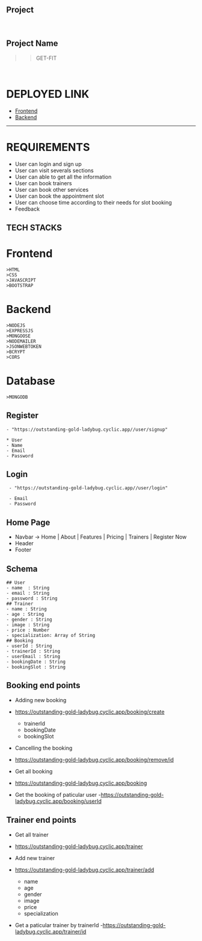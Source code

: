 ## Project



<br>

## Project Name
>> GET-FIT

   

<br>

# DEPLOYED LINK
 - [Frontend](https://delightful-manatee-b9b034.netlify.app/frontend/)
 - [Backend](https://outstanding-gold-ladybug.cyclic.app/)

<hr>

 


 # REQUIREMENTS 
  - User can login and sign up 
  - User can visit severals sections
  - User can able to get all the information
  - User can book trainers
  - User can book other services
  - User can book the appointment slot 
  - User can choose time according to their needs for slot booking
  - Feedback


  ## TECH STACKS
   # Frontend
    >HTML
    >CSS
    >JAVASCRIPT
    >BOOTSTRAP

   # Backend
    >NODEJS
    >EXPRESSJS
    >MONGOOSE
    >NODEMAILER
    >JSONWEBTOKEN
    >BCRYPT
    >CORS
    
   # Database
    >MONGODB

   ## Register

    - "https://outstanding-gold-ladybug.cyclic.app//user/signup"

    * User 
    - Name 
    - Email
    - Password

   ## Login

     - "https://outstanding-gold-ladybug.cyclic.app//user/login"

     - Email
     - Password
     
     
     
     


    
## Home Page
 - Navbar -> Home | About | Features | Pricing | Trainers | Register Now
 - Header
 - Footer





  ## Schema
    ## User
    - name  : String
    - email : String
    - password : String
    ## Trainer
    - name : String
    - age : String
    - gender : String
    - image : String
    - price : Number
    - specialization: Array of String
    ## Booking
    - userId : String
    - trainerId : String
    - userEmail : String
    - bookingDate : String
    - bookingSlot : String
 
 ## Booking end points
 - Adding new booking
  - https://outstanding-gold-ladybug.cyclic.app/booking/create

    - trainerId
    - bookingDate
    - bookingSlot

 - Cancelling the booking
  - https://outstanding-gold-ladybug.cyclic.app/booking/remove/id

 - Get all booking
  - https://outstanding-gold-ladybug.cyclic.app/booking

 - Get the booking of paticular user
  -https://outstanding-gold-ladybug.cyclic.app/booking/userId

 ## Trainer end points
  - Get all trainer
   - https://outstanding-gold-ladybug.cyclic.app/trainer
  
  - Add new trainer
   - https://outstanding-gold-ladybug.cyclic.app/trainer/add

      - name 
      - age 
      - gender 
      - image 
      - price 
      - specialization
      
  - Get a paticular trainer by trainerId
    -https://outstanding-gold-ladybug.cyclic.app/trainer/id

    

    




    


